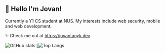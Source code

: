 ## 👋 Hello I'm Jovan!
Currently a Y1 CS student at NUS. My interests include web security, mobile and web development.  

✨ Check me out at https://jovantanyk.dev  


![GitHub stats](https://github-readme-stats.vercel.app/api?username=jovantanyk&count_private=true)
[![Top Langs](https://github-readme-stats-sigma-five.vercel.app/api/top-langs/?username=jovantanyk&layout=compact)



